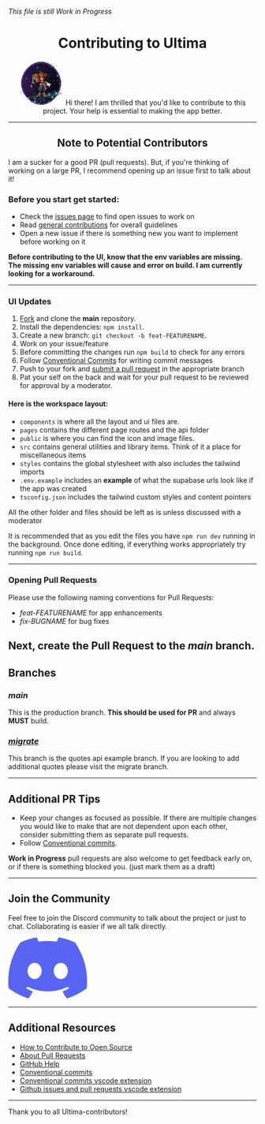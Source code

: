[fork]: https://github.com/0hundred0/ultima/fork
[pr]: https://github.com/0hundred0/ultima/pulls

*This file is still Work in Progress*
<h1 align='center'>Contributing to Ultima</h1>

<p align="center">
	<img src="/public/images/sora-idle.gif" alt="Logo" width="90" height="90">
	Hi there! I am thrilled that you'd like to contribute to this project. Your help is essential to making the app better.
</p>

---
<h2 align='center'>Note to Potential Contributors</h2>

I am a sucker for a good PR (pull requests). But, if you're thinking of working on a large PR, I recommend opening up an issue first to talk about it! 
<br>

### Before you start get started:
- Check the [issues page](https://github.com/0hundred0/ultima/issues) to find open issues to work on
- Read [general contributions](https://github.com/0hundred0/ultima/blob/main/CONTRIBUTING.md) for overall guidelines
- Open a new issue if there is something new you want to implement before working on it

**Before contributing to the UI, know that the env variables are missing. The missing env variables will cause and error on build. I am currently looking for a workaround.**

---

### UI Updates
1. [Fork][fork] and clone the __main__ repository.
2. Install the dependencies: `npm install`.
3. Create a new branch: `git checkout -b feat-FEATURENAME`.
4. Work on your issue/feature
5. Before committing the changes run `npm build` to check for any errors
6. Follow [Conventional Commits](https://www.conventionalcommits.org/en/v1.0.0/) for writing commit messages
7. Push to your fork and [submit a pull request][pr] in the appropriate branch
8. Pat your self on the back and wait for your pull request to be reviewed for approval by a moderator.

#### Here is the workspace layout:
- `components` is where all the layout and ui files are.
- `pages` contains the different page routes and the api folder
- `public` is where you can find the icon and image files.
- `src` contains general utilities and library items. Think of it a place for miscellaneous items
- `styles` contains the global stylesheet with also includes the tailwind imports
- `.env.example` includes an **example** of what the supabase urls look like if the app was created
- `tsconfig.json` includes the tailwind custom styles and content pointers

All the other folder and files should be left as is unless discussed with a moderator

It is recommended that as you edit the files you have `npm run dev` running in the background.
Once done editing, if everything works appropriately try running `npm run build`.

---
### Opening Pull Requests

Please use the following naming conventions for Pull Requests:
- *feat-FEATURENAME* for app enhancements
- *fix-BUGNAME* for bug fixes

Next, create the **Pull Request** to the *main* branch.
---

## Branches
### *main*
This is the production branch.
**This should be used for PR** and always **MUST** build.
### [*migrate*](https://github.com/0hundred0/ultima/tree/migrate)
This branch is the quotes api example branch. If you are looking to add additional quotes please visit the migrate branch.

---

## Additional PR Tips 

- Keep your changes as focused as possible. If there are multiple changes you would like to make that are not dependent upon each other, consider submitting them as separate pull requests.
- Follow [Conventional commits](https://www.conventionalcommits.org/en/v1.0.0/).

**Work in Progress** pull requests are also welcome to get feedback early on, or if there is something blocked you. (just mark them as a draft)

---

## Join the Community

Feel free to join the Discord community to talk about the project or just to chat. Collaborating is easier if we all talk directly.

[![Discord](/public/icons/discord-icon.svg)](https://discord.gg/mPgVbGPw)

---

## Additional Resources

- [How to Contribute to Open Source](https://opensource.guide/how-to-contribute/)
- [About Pull Requests](https://help.github.com/articles/about-pull-requests/)
- [GitHub Help](https://help.github.com)
- [Conventional commits](https://www.conventionalcommits.org/en/v1.0.0/)
- [Conventional commits vscode extension](https://marketplace.visualstudio.com/items?itemName=vivaxy.vscode-conventional-commits)
- [Github issues and pull requests vscode extension](https://marketplace.visualstudio.com/items?itemName=GitHub.vscode-pull-request-github)

---

Thank you to all Ultima-contributors!